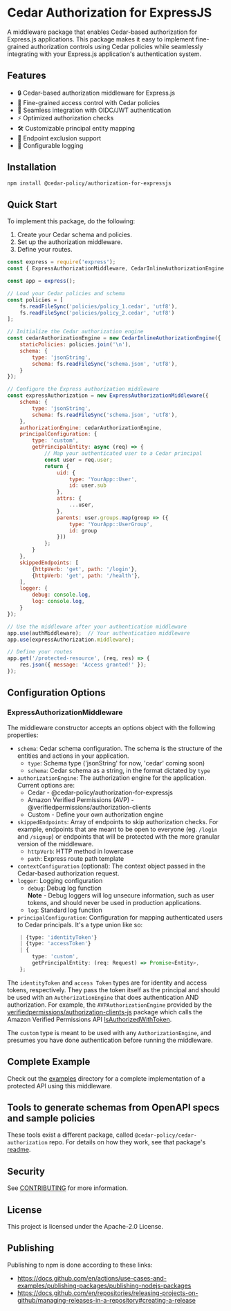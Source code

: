 # Cedar Authorization for ExpressJS

A middleware package that enables Cedar-based authorization for Express.js applications. This package makes it easy to implement fine-grained authorization controls using Cedar policies while seamlessly integrating with your Express.js application's authentication system.

## Features

- 🔒 Cedar-based authorization middleware for Express.js
- 🎯 Fine-grained access control with Cedar policies
- 🔑 Seamless integration with OIDC/JWT authentication
- ⚡ Optimized authorization checks
- 🛠️ Customizable principal entity mapping
- 🚫 Endpoint exclusion support
- 📝 Configurable logging

## Installation

```bash
npm install @cedar-policy/authorization-for-expressjs
```

## Quick Start

To implement this package, do the following:
1. Create your Cedar schema and policies.
2. Set up the authorization middleware.
3. Define your routes.

```javascript
const express = require('express');
const { ExpressAuthorizationMiddleware, CedarInlineAuthorizationEngine } = require('@cedar-policy/authorization-for-expressjs');

const app = express();

// Load your Cedar policies and schema
const policies = [
    fs.readFileSync('policies/policy_1.cedar', 'utf8'),
    fs.readFileSync('policies/policy_2.cedar', 'utf8')
];

// Initialize the Cedar authorization engine
const cedarAuthorizationEngine = new CedarInlineAuthorizationEngine({
    staticPolicies: policies.join('\n'),
    schema: {
        type: 'jsonString',
        schema: fs.readFileSync('schema.json', 'utf8'),
    }
});

// Configure the Express authorization middleware
const expressAuthorization = new ExpressAuthorizationMiddleware({
    schema: {
        type: 'jsonString',
        schema: fs.readFileSync('schema.json', 'utf8'),
    },
    authorizationEngine: cedarAuthorizationEngine,
    principalConfiguration: {
        type: 'custom',
        getPrincipalEntity: async (req) => {
            // Map your authenticated user to a Cedar principal
            const user = req.user;
            return {
                uid: {
                    type: 'YourApp::User',
                    id: user.sub
                },
                attrs: {
                    ...user,
                },
                parents: user.groups.map(group => ({
                    type: 'YourApp::UserGroup',
                    id: group
                }))
            };
        }
    },
    skippedEndpoints: [
        {httpVerb: 'get', path: '/login'},
        {httpVerb: 'get', path: '/health'},
    ],
    logger: {
        debug: console.log,
        log: console.log,
    }
});

// Use the middleware after your authentication middleware
app.use(authMiddleware);  // Your authentication middleware
app.use(expressAuthorization.middleware);

// Define your routes
app.get('/protected-resource', (req, res) => {
    res.json({ message: 'Access granted!' });
});
```

## Configuration Options

### ExpressAuthorizationMiddleware

The middleware constructor accepts an options object with the following properties:

- `schema`: Cedar schema configuration. The schema is the structure of the entities and actions in your application.
  - `type`: Schema type ('jsonString' for now, 'cedar' coming soon)
  - `schema`: Cedar schema as a string, in the format dictated by `type`
- `authorizationEngine`: The authorization engine for the application. Current options are:
  - Cedar - @cedar-policy/authorization-for-expressjs
  - Amazon Verified Permissions (AVP) - @verifiedpermissions/authorization-clients
  - Custom - Define your own authorization engine
- `skippedEndpoints`: Array of endpoints to skip authorization checks. For example, endpoints that are meant to be open to everyone (eg. `/login` and `/signup`) or endpoints that will be protected with the more granular version of the middleware.
  - `httpVerb`: HTTP method in lowercase
  - `path`: Express route path template
- `contextConfiguration` (optional): The context object passed in the Cedar-based authorization request.
- `logger`: Logging configuration
  - `debug`: Debug log function  
    **Note** - Debug loggers will log unsecure information, such as user tokens, and should never be used in production applications. 
  - `log`: Standard log function
- `principalConfiguration`: Configuration for mapping authenticated users to Cedar principals. It's a type union like so:
```typescript
    | {type: 'identityToken'}
    | {type: 'accessToken'}
    | {
        type: 'custom',
        getPrincipalEntity: (req: Request) => Promise<Entity>,
    };
```
The `identityToken` and `access Token` types are for identity and access tokens, respectively. They pass the token itself as the principal and should be used with an `AuthorizationEngine` that does authentication AND authorization. For example, the `AVPAuthorizationEngine` provided by the [verifiedpermissions/authorization-clients-js](https://github.com/verifiedpermissions/authorization-clients-js) package which calls the Amazon Verified Permissions API [IsAuthorizedWithToken](https://docs.aws.amazon.com/verifiedpermissions/latest/apireference/API_IsAuthorizedWithToken.html). 

The `custom` type is meant to be used with any `AuthorizationEngine`, and presumes you have done authentication before running the middleware.


## Complete Example

Check out the [examples](./examples) directory for a complete implementation of a protected API using this middleware.

## Tools to generate schemas from OpenAPI specs and sample policies

These tools exist a different package, called `@cedar-policy/cedar-authorization` repo. For details on how they work, see that package's [readme](https://github.com/cedar-policy/cedar-authorization).

## Security

See [CONTRIBUTING](CONTRIBUTING.md#security-issue-notifications) for more information.

## License

This project is licensed under the Apache-2.0 License.

## Publishing

Publishing to npm is done according to these links:

- https://docs.github.com/en/actions/use-cases-and-examples/publishing-packages/publishing-nodejs-packages  
- https://docs.github.com/en/repositories/releasing-projects-on-github/managing-releases-in-a-repository#creating-a-release  